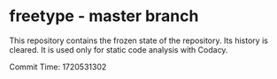 # freetype - master branch

This repository contains the frozen state of the repository.
Its history is cleared. It is used only for static code
analysis with Codacy.

Commit Time: 1720531302